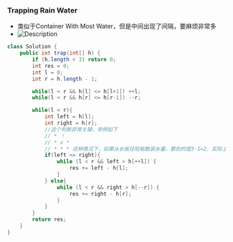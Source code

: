 ### Trapping Rain Water
* 类似于Container With Most Water，但是中间出现了间隔，要麻烦非常多
* ![Description](https://assets.leetcode.com/uploads/2018/10/22/rainwatertrap.png)
```java
class Solution {
    public int trap(int[] h) {
        if (h.length < 3) return 0;
        int res = 0;
        int l = 0; 
        int r = h.length - 1; 

        while(l < r && h[l] <= h[l+1]) ++l;
        while(l < r && h[r] <= h[r-1]) --r;

        while(l < r){
            int left = h[l];
            int right = h[r];
            //这个判断非常关键，举例如下
            // * ！
            // * x *
            // * * * 这种情况下，如果从长板往短板数装水量，数到的是3-1=2，实际上只能装一格
            if(left <= right){
                while (l < r && left > h[++l]) {
                    res += left - h[l];
                }
            } else{
                while (l < r && right > h[--r]) {
                    res += right - h[r];
                }
            }
        }
        return res;
    }
}
```
